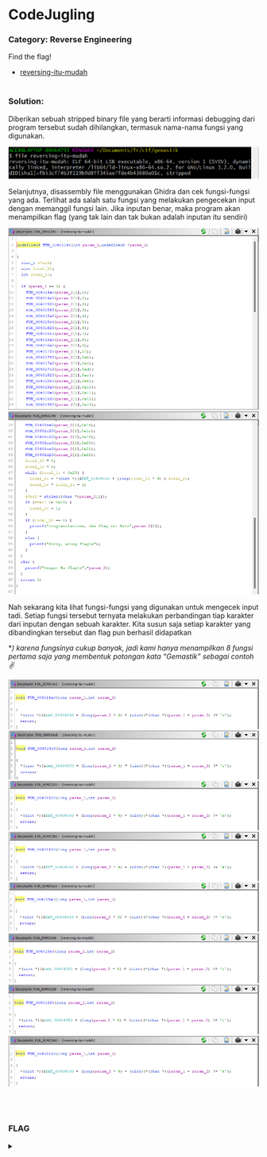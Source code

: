 # CodeJugling

### Category: Reverse Engineering

Find the flag!

- [reversing-itu-mudah](/Gemastik%202022/Reverse/CodeJugling/reversing-itu-mudah)
  <br><br>

### Solution:

Diberikan sebuah stripped binary file yang berarti informasi debugging dari program tersebut sudah dihilangkan, termasuk nama-nama fungsi yang digunakan.

<p align="center">
    <img src="../../../media/gem22-cj1.png"/>
</p>

Selanjutnya, disassembly file menggunakan Ghidra dan cek fungsi-fungsi yang ada. Terlihat ada salah satu fungsi yang melakukan pengecekan input dengan memanggil fungsi lain. Jika inputan benar, maka program akan menampilkan flag (yang tak lain dan tak bukan adalah inputan itu sendiri)

<p align="center">
    <img src="../../../media/gem22-cj2.png"/>
    <img src="../../../media/gem22-cj3.png"/>
</p>

Nah sekarang kita lihat fungsi-fungsi yang digunakan untuk mengecek input tadi. Setiap fungsi tersebut ternyata melakukan perbandingan tiap karakter dari inputan dengan sebuah karakter. Kita susun saja setiap karakter yang dibandingkan tersebut dan flag pun berhasil didapatkan

\*_) karena fungsinya cukup banyak, jadi kami hanya menampilkan 8 fungsi pertama saja yang membentuk potongan kata “Gemastik” sebagai contoh✌️_

<p align="center">
    <img src="../../../media/gem22-cj-f1.png"/>
    <img src="../../../media/gem22-cj-f2.png"/>
    <img src="../../../media/gem22-cj-f3.png"/>
    <img src="../../../media/gem22-cj-f4.png"/>
    <img src="../../../media/gem22-cj-f5.png"/>
    <img src="../../../media/gem22-cj-f6.png"/>
    <img src="../../../media/gem22-cj-f7.png"/>
    <img src="../../../media/gem22-cj-f8.png"/>
</p>
<br>
<br>

### FLAG

<details>
  <summary></summary>
  
Gemastik2022{st45iUn_MLG_k07a_b4rU}
</details>
